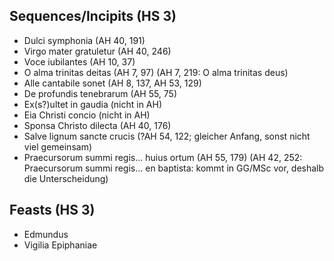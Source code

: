 ## Sequences/Incipits (HS 3)

- Dulci symphonia (AH 40, 191)
- Virgo mater gratuletur (AH 40, 246)
- Voce iubilantes (AH 10, 37)
- O alma trinitas deitas (AH 7, 97)
  (AH 7, 219: O alma trinitas deus)
- Alle cantabile sonet (AH 8, 137, AH 53, 129)
- De profundis tenebrarum (AH 55, 75)
- Ex(s?)ultet in gaudia (nicht in AH)
- Eia Christi concio (nicht in AH)
- Sponsa Christo dilecta (AH 40, 176)
- Salve lignum sancte crucis (?AH 54, 122; gleicher Anfang, sonst nicht viel gemeinsam)
- Praecursorum summi regis... huius ortum (AH 55, 179)
  (AH 42, 252: Praecursorum summi regis... en baptista: kommt in GG/MSc vor, deshalb die Unterscheidung)


## Feasts (HS 3)
- Edmundus
- Vigilia Epiphaniae
